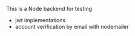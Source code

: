 This is a Node backend for testing

- jwt implementations
- account verification by email with nodemailer

